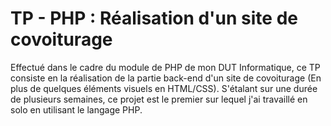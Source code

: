 # TP - PHP : Réalisation d'un site de covoiturage

Effectué dans le cadre du module de PHP de mon DUT Informatique, ce TP consiste en la réalisation de la partie back-end d'un site de covoiturage (En plus de quelques éléments visuels en HTML/CSS). S'étalant sur une durée de plusieurs semaines, ce projet est le premier sur lequel j'ai travaillé en solo en utilisant le langage PHP.
